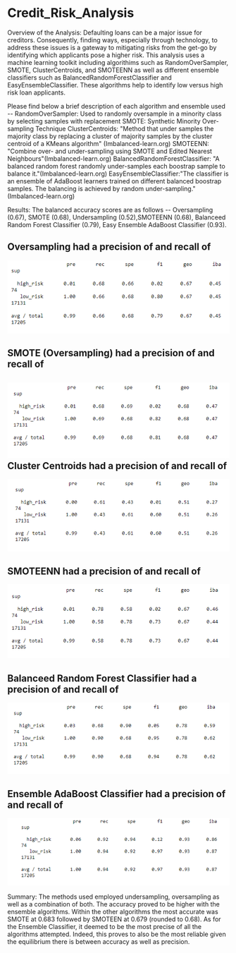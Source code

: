 # Credit_Risk_Analysis
Overview of the Analysis:
Defaulting loans can be a major issue for creditors. Consequently, finding ways, especially through technology, to address these issues is a gateway to mitigating risks from the get-go by identifying which applicants pose a higher risk. This analysis uses a machine learning toolkit including algorithims such as RandomOverSampler, SMOTE, ClusterCentroids, and SMOTEENN as well as different ensemble classifiers such as BalancedRandomForestClassifier and EasyEnsembleClassifier. These algorithms help to identify low versus high risk loan applicants. 

Please find below a brief description of each algorithm and ensemble used --
RandomOverSampler: Used to randomly oversample in a minority class by selecting samples with replacement
SMOTE: Synthetic Minority Over-sampling Technique
ClusterCentroids: "Method that under samples the majority class by replacing a cluster of majority samples by the cluster centroid of a KMeans algorithm" (Imbalanced-learn.org)
SMOTEENN: "Combine over- and under-sampling using SMOTE and Edited Nearest Neighbours"(Imbalanced-learn.org)
BalancedRandomForestClassifier: "A balanced random forest randomly under-samples each boostrap sample to balance it."(Imbalanced-learn.org)
EasyEnsembleClassifier:"The classifier is an ensemble of AdaBoost learners trained on different balanced boostrap samples. The balancing is achieved by random under-sampling."(Imbalanced-learn.org)


Results:
The balanced accuracy scores are as follows -- Oversampling (0.67), SMOTE (0.68), Undersampling (0.52),SMOTEENN (0.68), Balanceed Random Forest Classifier (0.79), Easy Ensemble AdaBoost Classifier (0.93).

Oversampling had a precision of and recall of 
-----------------------------------------------
![Oversampling](https://github.com/BBright07/Credit_Risk_Analysis/blob/main/Images/Oversampling.PNG)

SMOTE (Oversampling) had a precision of and recall of 
----------------------------------------------- 
![Oversampling](https://github.com/BBright07/Credit_Risk_Analysis/blob/main/Images/SMOTE.PNG)
Cluster Centroids had a precision of and recall of 
-----------------------------------------------
![Oversampling](https://github.com/BBright07/Credit_Risk_Analysis/blob/main/Images/ClusterCentroids.PNG)

SMOTEENN had a precision of and recall of 
-----------------------------------------------
![Oversampling](https://github.com/BBright07/Credit_Risk_Analysis/blob/main/Images/SMOTEEN.PNG)

Balanceed Random Forest Classifier had a precision of and recall of 
-----------------------------------------------
![Oversampling](https://github.com/BBright07/Credit_Risk_Analysis/blob/main/Images/BalancedRandomForestClassifier.PNG)

Ensemble AdaBoost Classifier had a precision of and recall of 
-----------------------------------------------
![Oversampling](https://github.com/BBright07/Credit_Risk_Analysis/blob/main/Images/Easy%20Ensemble%20AdaBoost%20Classifier.PNG)

Summary:
 The methods used employed undersampling, oversampling as well as a combination of both. The accuracy proved to be higher with the ensemble algorithms. Within the other algorithms the most accurate was SMOTE at 0.683 followed by SMOTEEN at 0.679 (rounded to 0.68). As for the Ensemble Classifier, it deemed to be the most precise of all the algorithms attempted. Indeed, this proves to also be the most reliable given the equilibrium there is between accuracy as well as precision. 
